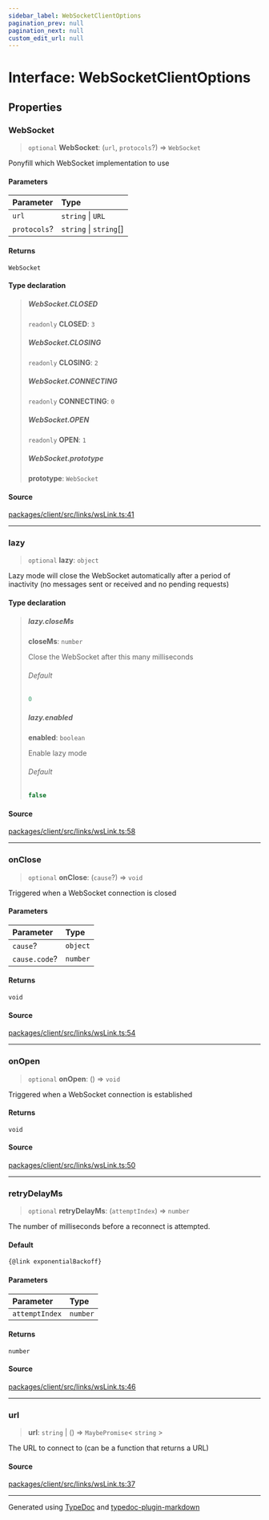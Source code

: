 ```yaml
---
sidebar_label: WebSocketClientOptions
pagination_prev: null
pagination_next: null
custom_edit_url: null
---
```


# Interface: WebSocketClientOptions

## Properties

### WebSocket

> `optional` **WebSocket**: (`url`, `protocols`?) => `WebSocket`

Ponyfill which WebSocket implementation to use

#### Parameters

| Parameter    | Type                   |
| :----------- | :--------------------- |
| `url`        | `string` \| `URL`      |
| `protocols`? | `string` \| `string`[] |

#### Returns

`WebSocket`

#### Type declaration

> ##### WebSocket.CLOSED
>
> `readonly` **CLOSED**: `3`
>
> ##### WebSocket.CLOSING
>
> `readonly` **CLOSING**: `2`
>
> ##### WebSocket.CONNECTING
>
> `readonly` **CONNECTING**: `0`
>
> ##### WebSocket.OPEN
>
> `readonly` **OPEN**: `1`
>
> ##### WebSocket.prototype
>
> **prototype**: `WebSocket`

#### Source

[packages/client/src/links/wsLink.ts:41](https://github.com/trpc/trpc/blob/caccce64/packages/client/src/links/wsLink.ts#L41)

---

### lazy

> `optional` **lazy**: `object`

Lazy mode will close the WebSocket automatically after a period of inactivity (no messages sent or received and no pending requests)

#### Type declaration

> ##### lazy.closeMs
>
> **closeMs**: `number`
>
> Close the WebSocket after this many milliseconds
>
> ###### Default
>
> ```ts
> 0
> ```
>
> ##### lazy.enabled
>
> **enabled**: `boolean`
>
> Enable lazy mode
>
> ###### Default
>
> ```ts
> false
> ```

#### Source

[packages/client/src/links/wsLink.ts:58](https://github.com/trpc/trpc/blob/caccce64/packages/client/src/links/wsLink.ts#L58)

---

### onClose

> `optional` **onClose**: (`cause`?) => `void`

Triggered when a WebSocket connection is closed

#### Parameters

| Parameter     | Type     |
| :------------ | :------- |
| `cause`?      | `object` |
| `cause.code`? | `number` |

#### Returns

`void`

#### Source

[packages/client/src/links/wsLink.ts:54](https://github.com/trpc/trpc/blob/caccce64/packages/client/src/links/wsLink.ts#L54)

---

### onOpen

> `optional` **onOpen**: () => `void`

Triggered when a WebSocket connection is established

#### Returns

`void`

#### Source

[packages/client/src/links/wsLink.ts:50](https://github.com/trpc/trpc/blob/caccce64/packages/client/src/links/wsLink.ts#L50)

---

### retryDelayMs

> `optional` **retryDelayMs**: (`attemptIndex`) => `number`

The number of milliseconds before a reconnect is attempted.

#### Default

```ts
{@link exponentialBackoff}
```

#### Parameters

| Parameter      | Type     |
| :------------- | :------- |
| `attemptIndex` | `number` |

#### Returns

`number`

#### Source

[packages/client/src/links/wsLink.ts:46](https://github.com/trpc/trpc/blob/caccce64/packages/client/src/links/wsLink.ts#L46)

---

### url

> **url**: `string` \| () => `MaybePromise`< `string` \>

The URL to connect to (can be a function that returns a URL)

#### Source

[packages/client/src/links/wsLink.ts:37](https://github.com/trpc/trpc/blob/caccce64/packages/client/src/links/wsLink.ts#L37)

---

Generated using [TypeDoc](https://typedoc.org/) and [typedoc-plugin-markdown](https://www.npmjs.com/package/typedoc-plugin-markdown)
